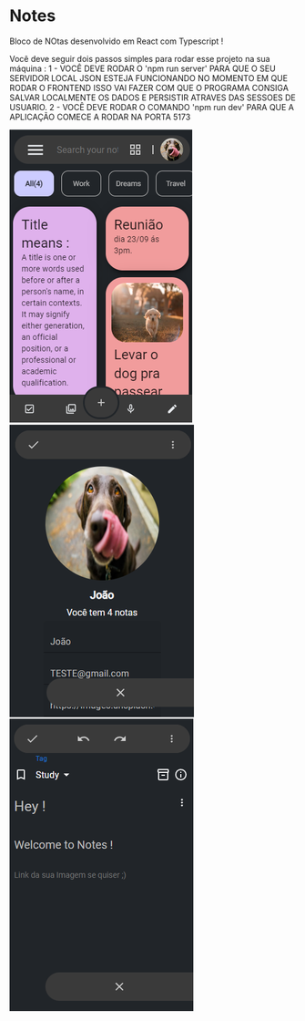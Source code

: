 # Notes
Bloco de NOtas desenvolvido em React com Typescript !

Você deve seguir dois passos simples para rodar esse projeto na sua máquina : 
1 - VOCÊ DEVE RODAR O 'npm run server' PARA QUE O SEU SERVIDOR LOCAL JSON ESTEJA FUNCIONANDO NO MOMENTO EM QUE RODAR O FRONTEND
ISSO VAI FAZER COM QUE O PROGRAMA CONSIGA SALVAR LOCALMENTE OS DADOS E PERSISTIR ATRAVES DAS SESSOES DE USUARIO.
2 - VOCÊ DEVE RODAR O COMANDO 'npm run dev' PARA QUE A APLICAÇÃO COMECE A RODAR NA PORTA 5173


<img src="./src/assets/img1.png">

<img src="./src/assets/img2.png">

<img src="./src/assets/img3.png">